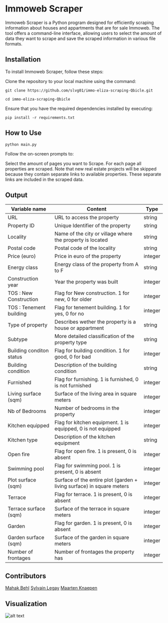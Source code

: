 # Immoweb Scraper
Immoweb Scraper is a Python program designed for efficiently scraping information about houses and appartments that are for sale Immoweb. The tool offers a command-line interface, allowing users to select the amount of data they want to scrape and save the scraped information in various file formats.

## Installation
To install Immoweb Scraper, follow these steps:

Clone the repository to your local machine using the command:
```
git clone https://github.com/slvg01/immo-eliza-scraping-Qbicle.git
```
```
cd immo-eliza-scraping-Qbicle
```
Ensure that you have the required dependencies installed by executing:
```
pip install -r requirements.txt
```

## How to Use
```
python main.py
```
Follow the on-screen prompts to:

Select the amount of pages you want to Scrape. For each page all properties are scraped. Note that new real estate projects will be skipped because they contain separate links to available properties. These separate links are included in the scraped data.

## Output
| Variable name            | Content                                                               | Type    |
| ------------------------ | --------------------------------------------------------------------- | ------- |
| URL                      | URL to access the property                                            | string  |
| Property ID              | Unique Identifier of the property                                     | string  |
| Locality                 | Name of the city or village where the property is located             | string  |
| Postal code              | Postal code of the locality                                           | string  |
| Price (euro)             | Price in euro of the property                                         | integer |
| Energy class             | Energy class of the property from A to F                              | string  |
| Construction year        | Year the property was built                                           | integer |
| TOS : New Construction   | Flag for New construction. 1 for new, 0 for older                     | integer |
| TOS : Tenement building  | Flag for tenement building. 1 for yes, 0 for no                       | integer |
| Type of property         | Describes wether the property is a house or appartment                | string  |
| Subtype                  | More detailed classification of the property type                     | string  |
| Building conditon status | Flag for building condition. 1 for good, 0 for bad                    | integer |
| Building condition       | Description of the building condition                                 | string  |
| Furnished                | Flag for furnishing. 1 is furnished, 0 is not furnished               | integer |
| Living surface (sqm)     | Surface of the living area in square meters                           | integer |
| Nb of Bedrooms           | Number of bedrooms in the property                                    | integer |
| Kitchen equipped         | Flag for kitchen equipment. 1 is equipped, 0 is not equipped          | integer |
| Kitchen type             | Description of the kitchen equipment                                  | string  |
| Open fire                | Flag for open fire. 1 is present, 0 is absent                         | integer |
| Swimming pool            | Flag for swimming pool. 1 is present, 0 is absent                     | integer |
| Plot surface (sqm)       | Surface of the entire plot (garden + living surface) in square meters | integer |
| Terrace                  | Flag for terrace. 1 is present, 0 is absent                           | integer |
| Terrace surface (sqm)    | Surface of the terrace in square meters                               | integer |
| Garden                   | Flag for garden. 1 is present, 0 is absent                            | integer |
| Garden surface (sqm)     | Surface of the garden in square meters                                | integer |
| Number of frontages      | Number of frontages the property has                                  | integer |

## Contributors
[Mahak Behl](https://github.com/MahakBehl)
[Sylvain Legay](https://github.com/slvg01)
[Maarten Knaepen](https://github.com/MaartenKnaepen)

## Visualization
![alt text]([https://github.com/slvg01/immo-eliza-scraping-Qbicle/blob/maarten/immoweb_scraper_viz.png)





